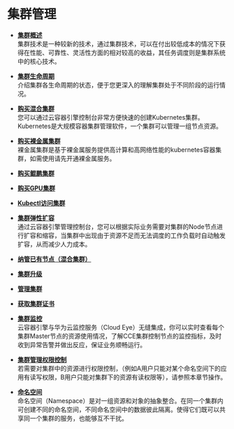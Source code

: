 # 集群管理<a name="cce_01_0027"></a>

-   **[集群概述](集群概述.md)**  
集群技术是一种较新的技术，通过集群技术，可以在付出较低成本的情况下获得在性能、可靠性、灵活性方面的相对较高的收益，其任务调度则是集群系统中的核心技术。
-   **[集群生命周期](集群生命周期.md)**  
介绍集群各生命周期的状态，便于您更深入的理解集群处于不同阶段的运行情况。
-   **[购买混合集群](购买混合集群.md)**  
您可以通过云容器引擎控制台非常方便快速的创建Kubernetes集群。Kubernetes是大规模容器集群管理软件，一个集群可以管理一组节点资源。
-   **[购买裸金属集群](购买裸金属集群.md)**  
裸金属集群是基于裸金属服务提供高计算和高网络性能的kubernetes容器集群，如需使用请先开通裸金属服务。
-   **[购买鲲鹏集群](购买鲲鹏集群.md)**  

-   **[购买GPU集群](购买GPU集群.md)**  

-   **[Kubectl访问集群](Kubectl访问集群.md)**  

-   **[集群弹性扩容](集群弹性扩容.md)**  
通过云容器引擎管理控制台，您可以根据实际业务需要对集群的Node节点进行扩容和缩容，当集群中出现由于资源不足而无法调度的工作负载时自动触发扩容，从而减少人力成本。
-   **[纳管已有节点（混合集群）](纳管已有节点（混合集群）.md)**  

-   **[集群升级](集群升级.md)**  

-   **[管理集群](管理集群.md)**  

-   **[获取集群证书](获取集群证书.md)**  

-   **[集群监控](集群监控.md)**  
云容器引擎与华为云监控服务（Cloud Eye）无缝集成，你可以实时查看每个集群Master节点的资源使用情况，了解CCE集群控制节点的监控指标，及时收到异常告警并做出反应，保证业务顺畅运行。
-   **[集群管理权限控制](集群管理权限控制.md)**  
若需要对集群中的资源进行权限控制，（例如A用户只能对某个命名空间下的应用有读写权限，B用户只能对集群下的资源有读权限等），请参照本章节操作。
-   **[命名空间](命名空间.md)**  
命名空间（Namespace）是对一组资源和对象的抽象整合。在同一个集群内可创建不同的命名空间，不同命名空间中的数据彼此隔离。使得它们既可以共享同一个集群的服务，也能够互不干扰。

